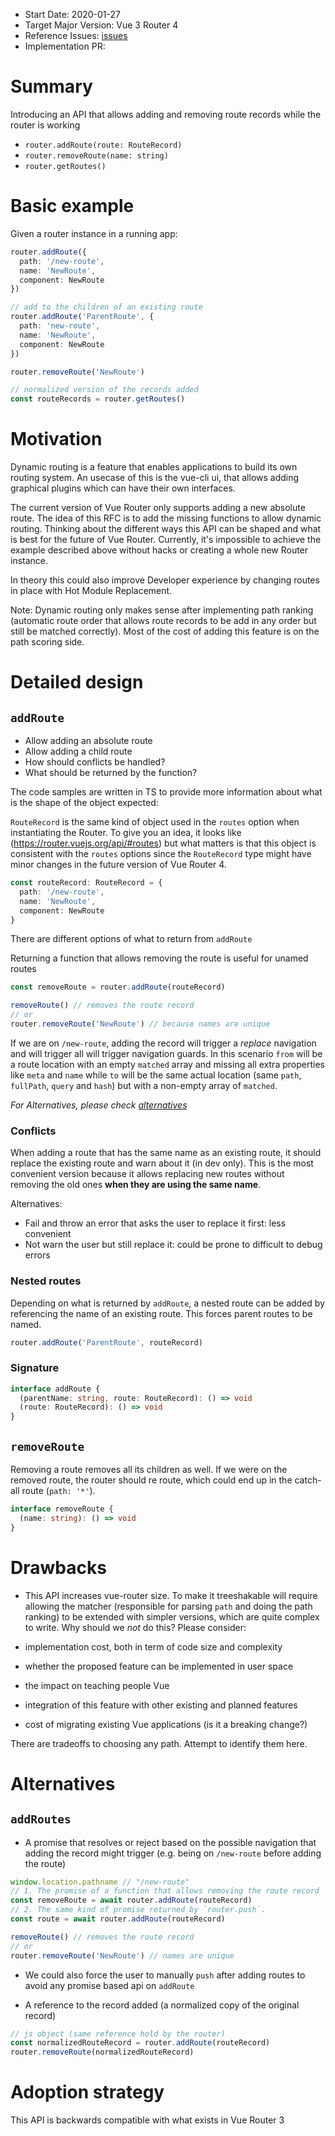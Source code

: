 - Start Date: 2020-01-27
- Target Major Version: Vue 3 Router 4
- Reference Issues: [issues](https://github.com/vuejs/vue-router/issues?q=is%3Aopen+is%3Aissue+label%3A%22group%5Bdynamic+routing%5D%22)
- Implementation PR:

# Summary

Introducing an API that allows adding and removing route records while the router is working

- `router.addRoute(route: RouteRecord)`
- `router.removeRoute(name: string)`
- `router.getRoutes()`

# Basic example

Given a router instance in a running app:

```ts
router.addRoute({
  path: '/new-route',
  name: 'NewRoute',
  component: NewRoute
})

// add to the children of an existing route
router.addRoute('ParentRoute', {
  path: 'new-route',
  name: 'NewRoute',
  component: NewRoute
})

router.removeRoute('NewRoute')

// normalized version of the records added
const routeRecords = router.getRoutes()
```

# Motivation

Dynamic routing is a feature that enables applications to build its own routing system. An usecase of this is the vue-cli ui, that allows adding graphical plugins which can have their own interfaces.

The current version of Vue Router only supports adding a new absolute route. The idea of this RFC is to add the missing functions to allow dynamic routing. Thinking about the different ways this API can be shaped and what is best for the future of Vue Router. Currently, it's impossible to achieve the example described above without hacks or creating a whole new Router instance.

In theory this could also improve Developer experience by changing routes in place with Hot Module Replacement.

Note: Dynamic routing only makes sense after implementing path ranking (automatic route order that allows route records to be add in any order but still be matched correctly). Most of the cost of adding this feature is on the path scoring side.

# Detailed design

## `addRoute`

- Allow adding an absolute route
- Allow adding a child route
- How should conflicts be handled?
- What should be returned by the function?

The code samples are written in TS to provide more information about what is the shape of the object expected:

`RouteRecord` is the same kind of object used in the `routes` option when instantiating the Router. To give you an idea, it looks like (https://router.vuejs.org/api/#routes) but what matters is that this object is consistent with the `routes` options since the `RouteRecord` type might have minor changes in the future version of Vue Router 4.

```ts
const routeRecord: RouteRecord = {
  path: '/new-route',
  name: 'NewRoute',
  component: NewRoute
}
```

There are different options of what to return from `addRoute`

Returning a function that allows removing the route is useful for unamed routes

```ts
const removeRoute = router.addRoute(routeRecord)

removeRoute() // removes the route record
// or
router.removeRoute('NewRoute') // because names are unique
```

If we are on `/new-route`, adding the record will trigger a _replace_ navigation and will trigger all will trigger navigation guards. In this scenario `from` will be a route location with an empty `matched` array and missing all extra properties like `meta` and `name` while `to` will be the same actual location (same `path`, `fullPath`, `query` and `hash`) but with a non-empty array of `matched`.

_For Alternatives, please check [alternatives](#alternatives)_

### Conflicts

When adding a route that has the same name as an existing route, it should replace the existing route and warn about it (in dev only). This is the most convenient version because it allows replacing new routes without removing the old ones **when they are using the same name**.

Alternatives:

- Fail and throw an error that asks the user to replace it first: less convenient
- Not warn the user but still replace it: could be prone to difficult to debug errors

### Nested routes

Depending on what is returned by `addRoute`, a nested route can be added by referencing the name of an existing route. This forces parent routes to be named.

```ts
router.addRoute('ParentRoute', routeRecord)
```

### Signature

```ts
interface addRoute {
  (parentName: string, route: RouteRecord): () => void
  (route: RouteRecord): () => void
}
```

## `removeRoute`

Removing a route removes all its children as well. If we were on the removed route, the router should re route, which could end up in the catch-all route (`path: '*'`).

```ts
interface removeRoute {
  (name: string): () => void
}
```

# Drawbacks

- This API increases vue-router size. To make it treeshakable will require allowing the matcher (responsible for parsing `path` and doing the path ranking) to be extended with simpler versions, which are quite complex to write.
  Why should we _not_ do this? Please consider:

- implementation cost, both in term of code size and complexity
- whether the proposed feature can be implemented in user space
- the impact on teaching people Vue
- integration of this feature with other existing and planned features
- cost of migrating existing Vue applications (is it a breaking change?)

There are tradeoffs to choosing any path. Attempt to identify them here.

# Alternatives

## `addRoutes`

- A promise that resolves or reject based on the possible navigation that adding the record might trigger (e.g. being on `/new-route` before adding the route)

```ts
window.location.pathname // "/new-route"
// 1. The promise of a function that allows removing the route record
const removeRoute = await router.addRoute(routeRecord)
// 2. The same kind of promise returned by `router.push`.
const route = await router.addRoute(routeRecord)

removeRoute() // removes the route record
// or
router.removeRoute('NewRoute') // names are unique
```

- We could also force the user to manually `push` after adding routes to avoid any promise based api on `addRoute`

- A reference to the record added (a normalized copy of the original record)

```ts
// js object (same reference hold by the router)
const normalizedRouteRecord = router.addRoute(routeRecord)
router.removeRoute(normalizedRouteRecord)
```

# Adoption strategy

This API is backwards compatible with what exists in Vue Router 3
